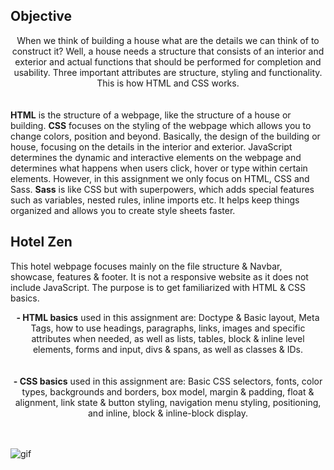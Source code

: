 ## Objective

<center>When we think of building a house what are the details we can think of to construct it? Well, a house needs a structure that consists of an interior and exterior and actual functions that should be performed for completion and usability. Three important attributes are structure, styling and functionality. This is how HTML and CSS works.</center>
<br><br>
<b>HTML</b> is the structure of a webpage, like the structure of a house or building. <b>CSS</b> focuses on the styling of the webpage which allows you to change colors, position and beyond. Basically, the design of the building or house, focusing on the details in the interior and exterior. JavaScript determines the dynamic and interactive elements on the webpage and determines what happens when users click, hover or type within certain elements. However, in this assignment we only focus on HTML, CSS and Sass. <b>Sass</b> is like CSS but with superpowers, which adds special features such as variables, nested rules, inline imports etc. It helps keep things organized and allows you to create style sheets faster.



## Hotel Zen

This hotel webpage focuses mainly on the file structure & Navbar, showcase, features & footer. It is not a responsive website as it does not include JavaScript. The purpose is to get familiarized with HTML & CSS basics.

<center><b>- HTML basics</b> used in this assignment are:
Doctype & Basic layout, Meta Tags, how to use headings, paragraphs, links, images and specific attributes when needed, as well as lists, tables, block & inline level elements, forms and input, divs & spans, as well as classes & IDs.</center>
<br><br>

<center><b>- CSS basics</b> used in this assignment are: Basic CSS selectors, fonts, color types, backgrounds and borders, box model, margin & padding, float & alignment, link state & button styling, navigation menu styling, positioning, and inline, block & inline-block display.</center>

<br><br>
![gif](hotel-site.gif)
